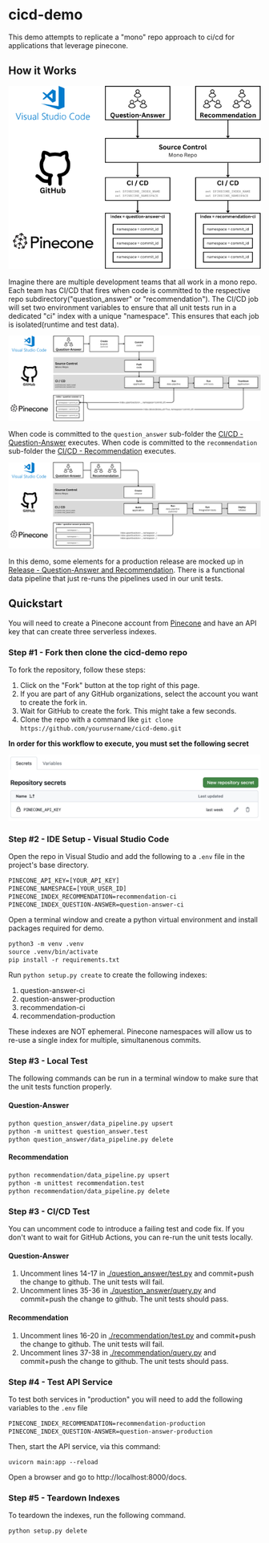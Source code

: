 # cicd-demo
This demo attempts to replicate a "mono" repo approach to ci/cd for applications that leverage pinecone. 

## How it Works

![Diagram](images/pinecone-cicdemo-high-level.png)

Imagine there are multiple development teams that all work in a mono repo. 
Each team has CI/CD that fires when code is committed to the respective repo subdirectory("question_answer" or "recommendation"). The CI/CD job
will set two environment variables to ensure that all unit tests run in a
dedicated "ci" index with a unique "namespace". This ensures that each
job is isolated(runtime and test data). 

![Diagram](images/pinecone-demo-detail.png)

When code is committed to the ```question_answer``` sub-folder the 
[CI/CD - Question-Answer](.github/workflows/github-actions-question-answer.yaml) 
executes. When code is committed to the ```recommendation``` sub-folder the
[CI/CD - Recommendation](.github/workflows/github-actions-recommendation.yaml) 
executes. 

![Diagram](images/pinecone-cicdemo-release.png)

In this demo, some elements for a production release are mocked up in 
[Release - Question-Answer and Recommendation](.github/workflows/github-actions-release.yaml). There is a functional data pipeline that just re-runs the pipelines used in our
unit tests. 

## Quickstart
You will need to create a Pinecone account from [Pinecone](https://app.pinecone.io/?sessionType=login) and have an API key that can create three serverless indexes.

### Step #1 - Fork then clone the cicd-demo repo
To fork the repository, follow these steps:

1. Click on the "Fork" button at the top right of this page.
1. If you are part of any GitHub organizations, select the account you want to create the fork in.
1. Wait for GitHub to create the fork. This might take a few seconds.
1. Clone the repo with a command like ```git clone https://github.com/yourusername/cicd-demo.git```

**In order for this workflow to execute, you must set the following secret**

![Screenshot](images/secret-screenshot.png)

### Step #2 - IDE Setup - Visual Studio Code
Open the repo in Visual Studio and add the following to a ```.env``` file in the project's base directory.

```
PINECONE_API_KEY=[YOUR_API_KEY]
PINECONE_NAMESPACE=[YOUR_USER_ID]
PINECONE_INDEX_RECOMMENDATION=recommendation-ci
PINECONE_INDEX_QUESTION-ANSWER=question-answer-ci
```

Open a terminal window and create a python virtual environment and install packages required for demo.

```
python3 -m venv .venv
source .venv/bin/activate
pip install -r requirements.txt
```

Run ```python setup.py create``` to create the following indexes:
1. question-answer-ci
1. question-answer-production
1. recommendation-ci
1. recommendation-production

These indexes are NOT ephemeral. Pinecone namespaces will allow us to re-use a single index for multiple, simultanenous 
commits.

### Step #3 - Local Test
The following commands can be run in a terminal window to make sure that the unit tests
function properly.

#### Question-Answer
```
python question_answer/data_pipeline.py upsert
python -m unittest question_answer.test
python question_answer/data_pipeline.py delete
```

#### Recommendation
```
python recommendation/data_pipeline.py upsert
python -m unittest recommendation.test
python recommendation/data_pipeline.py delete
```

### Step #3 - CI/CD Test
You can uncomment code to introduce a failing test and code fix. If you don't want to wait
for GitHub Actions, you can re-run the unit tests locally.

#### Question-Answer
1. Uncomment lines 14-17 in [./question_answer/test.py](./question_answer/test.py) and commit+push the change
to github. The unit tests will fail.
1. Uncomment lines 35-36 in [./question_answer/query.py](./question_answer/query.py) and commit+push the change
to github. The unit tests should pass.

#### Recommendation
1. Uncomment lines 16-20 in [./recommendation/test.py](./recommendation/test.py) and commit+push the change
to github. The unit tests will fail.
1. Uncomment lines 37-38 in [./recommendation/query.py](./recommendation/query.py) and commit+push the change
to github. The unit tests should pass.


### Step #4 - Test API Service 
To test both services in "production" you will need to add the following variables
to the ```.env``` file

```
PINECONE_INDEX_RECOMMENDATION=recommendation-production
PINECONE_INDEX_QUESTION-ANSWER=question-answer-production
```

Then, start the API service, via this command:

```
uvicorn main:app --reload
```

Open a browser and go to http://localhost:8000/docs. 

### Step #5 - Teardown Indexes
To teardown the indexes, run the following command.

```
python setup.py delete
```


